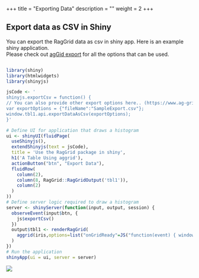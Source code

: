 +++
title = "Exporting Data"
description = ""
weight = 2
+++


## Export data as CSV in Shiny

You can export the RagGrid data as csv in shiny app. Here is an example shiny application. </br>
Please check out [agGid export](https://www.ag-grid.com/javascript-grid-export/) for all the options that can be used.
```r

library(shiny)
library(htmlwidgets)
library(shinyjs)

jsCode <- '
shinyjs.exportCsv = function() {
// You can also provide other export options here.. (https://www.ag-grid.com/javascript-grid-export/)
var exportOptions = {"fileName":"SampleExport.csv"};
window.tbl1.api.exportDataAsCsv(exportOptions); 
}'

# Define UI for application that draws a histogram
ui <- shinyUI(fluidPage(
  useShinyjs(),
  extendShinyjs(text = jsCode),
  title = 'Use the RagGrid package in shiny',
  h1('A Table Using aggrid'),
  actionButton("btn", "Export Data"),
  fluidRow(
    column(2),
    column(8, RagGrid::RagGridOutput('tbl1')),
    column(2)
  )
))
# Define server logic required to draw a histogram
server <- shinyServer(function(input, output, session) {
  observeEvent(input$btn, {
    js$exportCsv()
  })
  output$tbl1 <- renderRagGrid(
    aggrid(iris,options=list("onGridReady"=JS("function(event) { window.tbl1 =event;}")))
  )
})
# Run the application 
shinyApp(ui = ui, server = server)


```
![](/assets/export-csv.png)

